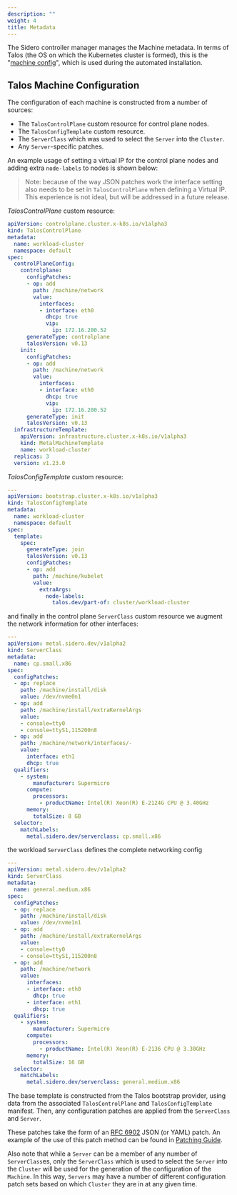 ```yaml
---
description: ""
weight: 4
title: Metadata
---
```


The Sidero controller manager manages the Machine metadata.
In terms of Talos (the OS on which the Kubernetes cluster is formed), this is the
"[machine config](https://www.talos.dev/latest/reference/configuration/)",
which is used during the automated installation.

## Talos Machine Configuration

The configuration of each machine is constructed from a number of sources:

- The `TalosControlPlane` custom resource for control plane nodes.
- The `TalosConfigTemplate` custom resource.
- The `ServerClass` which was used to select the `Server` into the `Cluster`.
- Any `Server`-specific patches.

An example usage of setting a virtual IP for the control plane nodes and adding extra `node-labels` to nodes is shown below:

> Note: because of the way JSON patches work the interface setting also needs to be set in `TalosControlPlane` when defining a Virtual IP.
This experience is not ideal, but will be addressed in a future release.

*TalosControlPlane* custom resource:

```yaml
apiVersion: controlplane.cluster.x-k8s.io/v1alpha3
kind: TalosControlPlane
metadata:
  name: workload-cluster
  namespace: default
spec:
  controlPlaneConfig:
    controlplane:
      configPatches:
      - op: add
        path: /machine/network
        value:
          interfaces:
          - interface: eth0
            dhcp: true
            vip:
              ip: 172.16.200.52
      generateType: controlplane
      talosVersion: v0.13
    init:
      configPatches:
      - op: add
        path: /machine/network
        value:
          interfaces:
          - interface: eth0
            dhcp: true
            vip:
              ip: 172.16.200.52
      generateType: init
      talosVersion: v0.13
  infrastructureTemplate:
    apiVersion: infrastructure.cluster.x-k8s.io/v1alpha3
    kind: MetalMachineTemplate
    name: workload-cluster
  replicas: 3
  version: v1.23.0
```

*TalosConfigTemplate* custom resource:

```yaml
---
apiVersion: bootstrap.cluster.x-k8s.io/v1alpha3
kind: TalosConfigTemplate
metadata:
  name: workload-cluster
  namespace: default
spec:
  template:
    spec:
      generateType: join
      talosVersion: v0.13
      configPatches:
      - op: add
        path: /machine/kubelet
        value:
          extraArgs:
            node-labels:
              talos.dev/part-of: cluster/workload-cluster
```

and finally in the control plane `ServerClass` custom resource we augment the network information for other interfaces:

```yaml
---
apiVersion: metal.sidero.dev/v1alpha2
kind: ServerClass
metadata:
  name: cp.small.x86
spec:
  configPatches:
  - op: replace
    path: /machine/install/disk
    value: /dev/nvme0n1
  - op: add
    path: /machine/install/extraKernelArgs
    value:
    - console=tty0
    - console=ttyS1,115200n8
  - op: add
    path: /machine/network/interfaces/-
    value:
      interface: eth1
      dhcp: true
  qualifiers:
    - system:
        manufacturer: Supermicro
      compute:
        processors:
          - productName: Intel(R) Xeon(R) E-2124G CPU @ 3.40GHz
      memory:
        totalSize: 8 GB
  selector:
    matchLabels:
      metal.sidero.dev/serverclass: cp.small.x86
```

the workload `ServerClass` defines the complete networking config

```yaml
---
apiVersion: metal.sidero.dev/v1alpha2
kind: ServerClass
metadata:
  name: general.medium.x86
spec:
  configPatches:
  - op: replace
    path: /machine/install/disk
    value: /dev/nvme1n1
  - op: add
    path: /machine/install/extraKernelArgs
    value:
    - console=tty0
    - console=ttyS1,115200n8
  - op: add
    path: /machine/network
    value:
      interfaces:
      - interface: eth0
        dhcp: true
      - interface: eth1
        dhcp: true
  qualifiers:
    - system:
        manufacturer: Supermicro
      compute:
        processors:
          - productName: Intel(R) Xeon(R) E-2136 CPU @ 3.30GHz
      memory:
        totalSize: 16 GB
  selector:
    matchLabels:
      metal.sidero.dev/serverclass: general.medium.x86
```

The base template is constructed from the Talos bootstrap provider, using data from the associated `TalosControlPlane` and `TalosConfigTemplate` manifest.
Then, any configuration patches are applied from the `ServerClass` and `Server`.

These patches take the form of an [RFC 6902](https://tools.ietf.org/html/rfc6902) JSON (or YAML) patch.
An example of the use of this patch method can be found in [Patching Guide](../../guides/patching/).

Also note that while a `Server` can be a member of any number of `ServerClass`es, only the `ServerClass` which is used to select the `Server` into the `Cluster` will be used for the generation of the configuration of the `Machine`.
In this way, `Servers` may have a number of different configuration patch sets based on which `Cluster` they are in at any given time.
